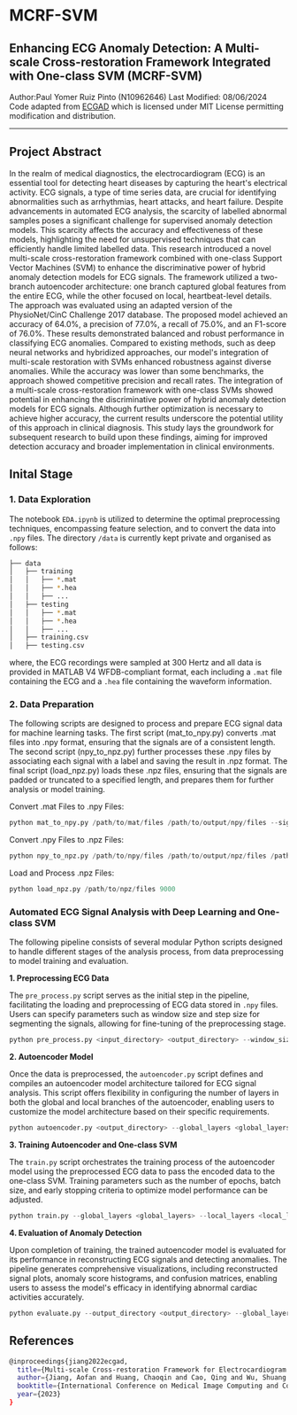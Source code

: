# MCRF-SVM
## Enhancing ECG Anomaly Detection: A Multi-scale Cross-restoration Framework Integrated with One-class SVM (MCRF-SVM)

Author:Paul Yomer Ruiz Pinto (N10962646)
Last Modified: 08/06/2024<br/>
Code adapted from [ECGAD](https://github.com/MediaBrain-SJTU/ECGAD/tree/main) which is licensed under MIT License permitting modification and distribution.

--------------

## Project Abstract

In the realm of medical diagnostics, the electrocardiogram (ECG) is an essential tool for detecting heart diseases by capturing the heart's electrical activity. ECG signals, a type of time series data, are crucial for identifying abnormalities such as arrhythmias, heart attacks, and heart failure. Despite advancements in automated ECG analysis, the scarcity of labelled abnormal samples poses a significant challenge for supervised anomaly detection models. This scarcity affects the accuracy and effectiveness of these models, highlighting the need for unsupervised techniques that can efficiently handle limited labelled data. This research introduced a novel multi-scale cross-restoration framework combined with one-class Support Vector Machines (SVM) to enhance the discriminative power of hybrid anomaly detection models for ECG signals. The framework utilized a two-branch autoencoder architecture: one branch captured global features from the entire ECG, while the other focused on local, heartbeat-level details. The approach was evaluated using an adapted version of the PhysioNet/CinC Challenge 2017 database. The proposed model achieved an accuracy of 64.0%, a precision of 77.0%, a recall of 75.0%, and an F1-score of 76.0%. These results demonstrated balanced and robust performance in classifying ECG anomalies. Compared to existing methods, such as deep neural networks and hybridized approaches, our model's integration of multi-scale restoration with SVMs enhanced robustness against diverse anomalies. While the accuracy was lower than some benchmarks, the approach showed competitive precision and recall rates. The integration of a multi-scale cross-restoration framework with one-class SVMs showed potential in enhancing the discriminative power of hybrid anomaly detection models for ECG signals. Although further optimization is necessary to achieve higher accuracy, the current results underscore the potential utility of this approach in clinical diagnosis. This study lays the groundwork for subsequent research to build upon these findings, aiming for improved detection accuracy and broader implementation in clinical environments. 

## Inital Stage

### 1. Data Exploration <br/>
The notebook `EDA.ipynb` is utilized to determine the optimal preprocessing techniques, encompassing feature selection, and to convert the data into `.npy` files. The directory `/data` is currently kept private and organised as follows:
```bash
├── data
│   ├── training
│   │   ├── *.mat
│   │   ├── *.hea
│   │   ├── ...
│   ├── testing
│   │   ├── *.mat
│   │   ├── *.hea
│   │   ├── ...
│   ├── training.csv
│   ├── testing.csv
```
where, the ECG recordings were sampled at 300 Hertz and all data is provided in MATLAB V4 WFDB-compliant format, each including a `.mat` file containing the ECG and a `.hea` file containing the waveform information. 

### 2. Data Preparation

The following scripts are designed to process and prepare ECG signal data for machine learning tasks. The first script (mat_to_npy.py) converts .mat files into .npy format, ensuring that the signals are of a consistent length. The second script (npy_to_npz.py) further processes these .npy files by associating each signal with a label and saving the result in .npz format. The final script (load_npz.py) loads these .npz files, ensuring that the signals are padded or truncated to a specified length, and prepares them for further analysis or model training. 

Convert .mat Files to .npy Files:
```python
python mat_to_npy.py /path/to/mat/files /path/to/output/npy/files --signal_length 9000
```
Convert .npy Files to .npz Files:
```python
python npy_to_npz.py /path/to/npy/files /path/to/output/npz/files /path/to/labels.csv
```
Load and Process .npz Files:
```python
python load_npz.py /path/to/npz/files 9000
```

### Automated ECG Signal Analysis with Deep Learning and One-class SVM

The following pipeline consists of several modular Python scripts designed to handle different stages of the analysis process, from data preprocessing to model training and evaluation.

**1. Preprocessing ECG Data**

The `pre_process.py` script serves as the initial step in the pipeline, facilitating the loading and preprocessing of ECG data stored in `.npy` files. Users can specify parameters such as window size and step size for segmenting the signals, allowing for fine-tuning of the preprocessing stage.

```python
python pre_process.py <input_directory> <output_directory> --window_size <window_size> --step_size <step_size>
```

**2. Autoencoder Model**

Once the data is preprocessed, the `autoencoder.py` script defines and compiles an autoencoder model architecture tailored for ECG signal analysis. This script offers flexibility in configuring the number of layers in both the global and local branches of the autoencoder, enabling users to customize the model architecture based on their specific requirements.

```python
python autoencoder.py <output_directory> --global_layers <global_layers> --local_layers <local_layers>
```
**3. Training Autoencoder and One-class SVM**

The `train.py` script orchestrates the training process of the autoencoder model using the preprocessed ECG data to pass the encoded data to the one-class SVM. Training parameters such as the number of epochs, batch size, and early stopping criteria to optimize model performance can be adjusted. 

```python
python train.py --global_layers <global_layers> --local_layers <local_layers> --epochs <epochs> --batch_size <batch_size> --output_directory <output_directory> --early_stopping_monitor <early_stopping_monitor> --early_stopping_patience <early_stopping_patience> --early_stopping_restore_best_weights <early_stopping_restore_best_weights>
```
**4. Evaluation of Anomaly Detection**

Upon completion of training, the trained autoencoder model is evaluated for its performance in reconstructing ECG signals and detecting anomalies. The pipeline generates comprehensive visualizations, including reconstructed signal plots, anomaly score histograms, and confusion matrices, enabling users to assess the model's efficacy in identifying abnormal cardiac activities accurately.

```python
python evaluate.py --output_directory <output_directory> --global_layers <global_layers> --local_layers <local_layers> --threshold <threshold>
```

## References
```bash
@inproceedings{jiang2022ecgad,
  title={Multi-scale Cross-restoration Framework for Electrocardiogram Anomaly Detection}
  author={Jiang, Aofan and Huang, Chaoqin and Cao, Qing and Wu, Shuang and Zeng, Zi and Chen, Kang and Zhang, Ya and Wang, Yanfeng},
  booktitle={International Conference on Medical Image Computing and Computer Assisted Intervention (MICCAI)},
  year={2023}
}
```

